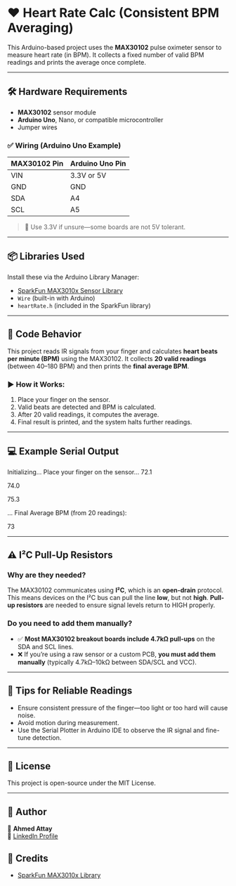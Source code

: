 # ❤️  Heart Rate Calc (Consistent BPM Averaging)

This Arduino-based project uses the **MAX30102** pulse oximeter sensor to measure heart rate (in BPM). It collects a fixed number of valid BPM readings and prints the average once complete.

---

## 🛠 Hardware Requirements

- **MAX30102** sensor module
- **Arduino Uno**, Nano, or compatible microcontroller
- Jumper wires

### ✅ Wiring (Arduino Uno Example)

| MAX30102 Pin | Arduino Uno Pin |
|--------------|-----------------|
| VIN          | 3.3V or 5V       |
| GND          | GND             |
| SDA          | A4              |
| SCL          | A5              |

> 🔎 Use 3.3V if unsure—some boards are not 5V tolerant.

---

## 📦 Libraries Used

Install these via the Arduino Library Manager:

- [SparkFun MAX3010x Sensor Library](https://github.com/sparkfun/SparkFun_MAX3010x_Sensor_Library)
- `Wire` (built-in with Arduino)
- `heartRate.h` (included in the SparkFun library)

---

## 🚀 Code Behavior

This project reads IR signals from your finger and calculates **heart beats per minute (BPM)** using the MAX30102. It collects **20 valid readings** (between 40–180 BPM) and then prints the **final average BPM**.

### ▶️ How it Works:

1. Place your finger on the sensor.
2. Valid beats are detected and BPM is calculated.
3. After 20 valid readings, it computes the average.
4. Final result is printed, and the system halts further readings.

---

## 💻 Example Serial Output
Initializing...
Place your finger on the sensor...
72.1

74.0

75.3

...
Final Average BPM (from 20 readings):

73

---

## ⚠️ I²C Pull-Up Resistors

### Why are they needed?

The MAX30102 communicates using **I²C**, which is an **open-drain** protocol. This means devices on the I²C bus can pull the line **low**, but not **high**. **Pull-up resistors** are needed to ensure signal levels return to HIGH properly.

### Do you need to add them manually?

- ✅ **Most MAX30102 breakout boards include 4.7kΩ pull-ups** on the SDA and SCL lines.
- ❌ If you’re using a raw sensor or a custom PCB, **you must add them manually** (typically 4.7kΩ–10kΩ between SDA/SCL and VCC).

---

## 🧠 Tips for Reliable Readings

- Ensure consistent pressure of the finger—too light or too hard will cause noise.
- Avoid motion during measurement.
- Use the Serial Plotter in Arduino IDE to observe the IR signal and fine-tune detection.

---

## 📄 License

This project is open-source under the MIT License.

---
## 👤 Author  
📌 **Ahmed Attay**  
🔗 [LinkedIn Profile](https://www.linkedin.com/in/ahmed-attay-173888252/)  
## 🙌 Credits

- [SparkFun MAX3010x Library](https://github.com/sparkfun/SparkFun_MAX3010x_Sensor_Library)
